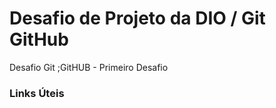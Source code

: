 # Desafio de Projeto da DIO / Git GitHub
Desafio Git ;GitHUB  - Primeiro Desafio

### Links Úteis 

